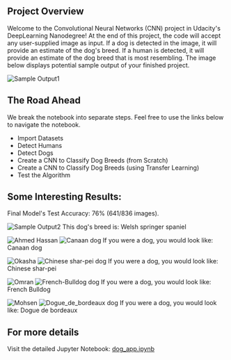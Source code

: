 [//]: # (Image References)

[image1]: ./images/sample_dog_output.png "Sample Output1"
[image2]: ./images/Welsh_springer_spaniel_08203.jpg "Sample Output2"
[image3]: ./my_images/dogs/Canaan.jpg "Canaan dog"
[image4]: ./my_images/dogs/Chinese_shar-pei.jpg "Chinese shar-pei dog"
[image5]: ./my_images/dogs/French-bulldog.jpg "French-Bulldog dog"
[image6]: ./my_images/dogs/Dogue_de_bordeaux.jpg "Dogue de bordeaux"
[image7]: ./my_images/humans/Hassan.jpg "Ahmed Hassan"
[image8]: ./my_images/humans/Okasha.jpg "Okasha"
[image9]: ./my_images/humans/Omran.jpg "Omran"
[image10]: ./my_images/humans/Mohsen.jpg "Mohsen"

## Project Overview

Welcome to the Convolutional Neural Networks (CNN) project in Udacity's DeepLearning Nanodegree! At the end of this project, the code will accept any user-supplied image as input. If a dog is detected in the image, it will provide an estimate of the dog's breed. If a human is detected, it will provide an estimate of the dog breed that is most resembling. The image below displays potential sample output of your finished project.

![Sample Output1][image1]


## The Road Ahead

We break the notebook into separate steps.  Feel free to use the links below to navigate the notebook.

* Import Datasets
* Detect Humans
* Detect Dogs
* Create a CNN to Classify Dog Breeds (from Scratch)
* Create a CNN to Classify Dog Breeds (using Transfer Learning)
* Test the Algorithm

## Some Interesting Results:

Final Model's Test Accuracy: 76% (641/836 images).

![Sample Output2][image2]
This dog's breed is: Welsh springer spaniel

![Ahmed Hassan][image7] ![Canaan dog][image3] 
If you were a dog, you would look like: Canaan dog

![Okasha][image8] ![Chinese shar-pei dog][image4] 
If you were a dog, you would look like: Chinese shar-pei

![Omran][image9] ![French-Bulldog dog][image5] 
If you were a dog, you would look like: French Bulldog

![Mohsen][image10] ![Dogue_de_bordeaux dog][image6] 
If you were a dog, you would look like: Dogue de bordeaux

## For more details

Visit the detailed Jupyter Notebook: [dog_app.ipynb](dog_app.ipynb)
